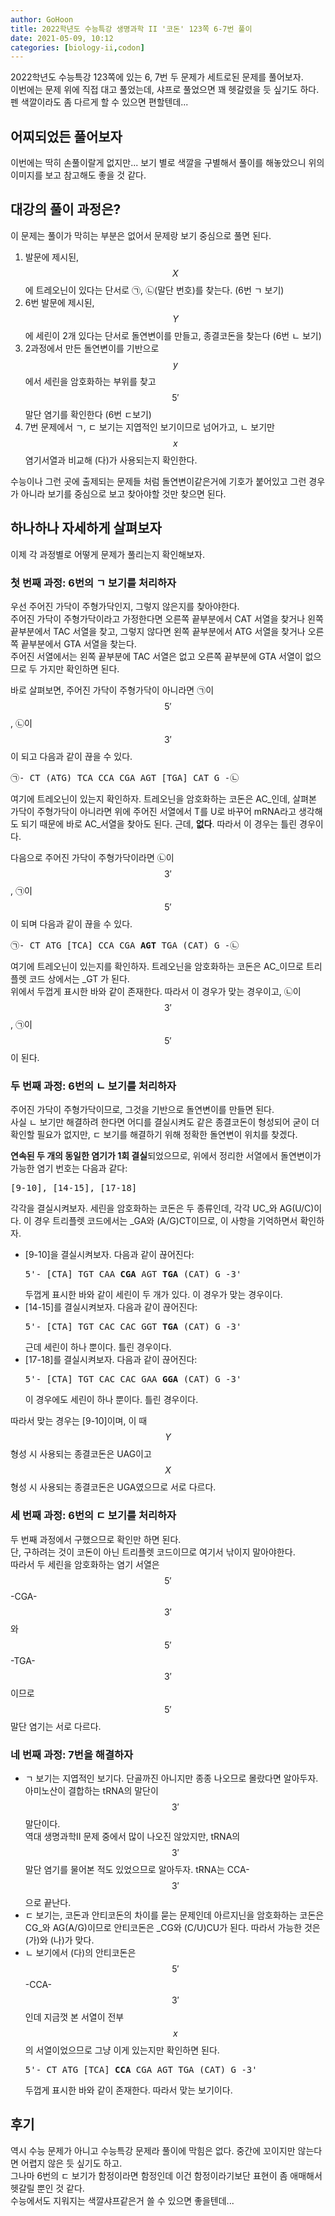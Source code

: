 ```yaml
---
author: GoHoon
title: 2022학년도 수능특강 생명과학 II '코돈' 123쪽 6-7번 풀이
date: 2021-05-09, 10:12
categories: [biology-ii,codon]
---
```

2022학년도 수능특강 123쪽에 있는 6, 7번 두 문제가 세트로된 문제를 풀어보자.   
이번에는 문제 위에 직접 대고 풀었는데, 샤프로 풀었으면 꽤 헷갈렸을 듯 싶기도 하다.   
펜 색깔이라도 좀 다르게 할 수 있으면 편할텐데...   
<!-- Excerpt -->

## 어찌되었든 풀어보자
이번에는 딱히 손풀이랄게 없지만... 보기 별로 색깔을 구별해서 풀이를 해놓았으니 위의 이미지를 보고 참고해도 좋을 것 같다.

## 대강의 풀이 과정은?
이 문제는 풀이가 막히는 부분은 없어서 문제랑 보기 중심으로 풀면 된다.
1. 발문에 제시된, $$X$$에 트레오닌이 있다는 단서로 ㉠, ㉡(말단 번호)를 찾는다. (6번 ㄱ 보기)
2. 6번 발문에 제시된, $$Y$$에 세린이 2개 있다는 단서로 돌연변이를 만들고, 종결코돈을 찾는다 (6번 ㄴ 보기)
3. 2과정에서 만든 돌연변이를 기반으로 $$y$$에서 세린을 암호화하는 부위를 찾고 $$5'$$말단 염기를 확인한다 (6번 ㄷ보기)
4. 7번 문제에서 ㄱ, ㄷ 보기는 지엽적인 보기이므로 넘어가고, ㄴ 보기만 $$x$$ 염기서열과 비교해 (다)가 사용되는지 확인한다.

수능이나 그런 곳에 출제되는 문제들 처럼 돌연변이같은거에 기호가 붙어있고 그런 경우가 아니라 보기를 중심으로 보고 찾아야할 것만 찾으면 된다.   

## 하나하나 자세하게 살펴보자
이제 각 과정별로 어떻게 문제가 풀리는지 확인해보자.   

### 첫 번째 과정: 6번의 ㄱ 보기를 처리하자
우선 주어진 가닥이 주형가닥인지, 그렇지 않은지를 찾아야한다.   
주어진 가닥이 주형가닥이라고 가정한다면 오른쪽 끝부분에서 CAT 서열을 찾거나 왼쪽 끝부분에서 TAC 서열을 찾고, 그렇지 않다면 왼쪽 끝부분에서 ATG 서열을 찾거나 오른쪽 끝부분에서 GTA 서열을 찾는다.   
주어진 서열에서는 왼쪽 끝부분에 TAC 서열은 없고 오른쪽 끝부분에 GTA 서열이 없으므로 두 가지만 확인하면 된다.

바로 살펴보면, 주어진 가닥이 주형가닥이 아니라면 ㉠이 $$5'$$, ㉡이 $$3'$$이 되고 다음과 같이 끊을 수 있다.
<pre>㉠- CT (ATG) TCA CCA CGA AGT [TGA] CAT G -㉡</pre>

여기에 트레오닌이 있는지 확인하자. 트레오닌을 암호화하는 코돈은 AC_인데, 살펴본 가닥이 주형가닥이 아니라면 위에 주어진 서열에서 T를 U로 바꾸어 mRNA라고 생각해도 되기 때문에
바로 AC_서열을 찾아도 된다. 근데, **없다**. 따라서 이 경우는 틀린 경우이다.

다음으로 주어진 가닥이 주형가닥이라면 ㉡이 $$3'$$, ㉠이 $$5'$$이 되며 다음과 같이 끊을 수 있다.
<pre>㉠- CT ATG [TCA] CCA CGA <b>AGT</b> TGA (CAT) G -㉡</pre>

여기에 트레오닌이 있는지를 확인하자. 트레오닌을 암호화하는 코돈은 AC_이므로 트리플렛 코드 상에서는 _GT 가 된다.   
위에서 두껍게 표시한 바와 같이 존재한다. 따라서 이 경우가 맞는 경우이고, ㉡이 $$3'$$, ㉠이 $$5'$$이 된다.   

### 두 번째 과정: 6번의 ㄴ 보기를 처리하자
주어진 가닥이 주형가닥이므로, 그것을 기반으로 돌연변이를 만들면 된다.   
사실 ㄴ 보기만 해결하려 한다면 어디를 결실시켜도 같은 종결코돈이 형성되어 굳이 더 확인할 필요가 없지만, ㄷ 보기를 해결하기 위해 정확한 돌연변이 위치를 찾겠다.   

**연속된 두 개의 동일한 염기가 1회 결실**되었으므로, 위에서 정리한 서열에서 돌연변이가 가능한 염기 번호는 다음과 같다:
<pre>[9-10], [14-15], [17-18]</pre>

각각을 결실시켜보자. 세린을 암호화하는 코돈은 두 종류인데, 각각 UC_와 AG(U/C)이다. 이 경우 트리플렛 코드에서는 _GA와 (A/G)CT이므로, 이 사항을 기억하면서 확인하자.
- [9-10]을 결실시켜보자. 다음과 같이 끊어진다:
  <pre>5'- [CTA] TGT CAA <b>CGA</b> AGT <b>TGA</b> (CAT) G -3'</pre>
  두껍게 표시한 바와 같이 세린이 두 개가 있다. 이 경우가 맞는 경우이다.
- [14-15]를 결실시켜보자. 다음과 같이 끊어진다:
  <pre>5'- [CTA] TGT CAC CAC GGT <b>TGA</b> (CAT) G -3'</pre>
  근데 세린이 하나 뿐이다. 틀린 경우이다.
- [17-18]를 결실시켜보자. 다음과 같이 끊어진다:
  <pre>5'- [CTA] TGT CAC CAC GAA <b>GGA</b> (CAT) G -3'</pre>
  이 경우에도 세린이 하나 뿐이다. 틀린 경우이다.

따라서 맞는 경우는 [9-10]이며, 이 때 $$Y$$ 형성 시 사용되는 종결코돈은 UAG이고 $$X$$ 형성 시 사용되는 종결코돈은 UGA였으므로 서로 다르다.   

### 세 번째 과정: 6번의 ㄷ 보기를 처리하자
두 번째 과정에서 구했으므로 확인만 하면 된다.   
단, 구하려는 것이 코돈이 아닌 트리플렛 코드이므로 여기서 낚이지 말아야한다.   
따라서 두 세린을 암호화하는 염기 서열은 $$5'$$-CGA-$$3'$$와 $$5'$$-TGA-$$3'$$이므로 $$5'$$말단 염기는 서로 다르다.   

### 네 번째 과정: 7번을 해결하자
- ㄱ 보기는 지엽적인 보기다. 단골까진 아니지만 종종 나오므로 몰랐다면 알아두자. 아미노산이 결합하는 tRNA의 말단이 $$3'$$말단이다.   
  역대 생명과학II 문제 중에서 많이 나오진 않았지만, tRNA의 $$3'$$말단 염기를 물어본 적도 있었으므로 알아두자. tRNA는 CCA-$$3'$$ 으로 끝난다.   
- ㄷ 보기는, 코돈과 안티코돈의 차이를 묻는 문제인데 아르지닌을 암호화하는 코돈은 CG_와 AG(A/G)이므로 안티코돈은 _CG와 (C/U)CU가 된다. 따라서 가능한 것은 (가)와 (나)가 맞다.
- ㄴ 보기에서 (다)의 안티코돈은 $$5'$$-CCA-$$3'$$인데 지금껏 본 서열이 전부 $$x$$의 서열이었으므로 그냥 이게 있는지만 확인하면 된다. 
  <pre>5'- CT ATG [TCA] <b>CCA</b> CGA AGT TGA (CAT) G -3'</pre>
  두껍게 표시한 바와 같이 존재한다. 따라서 맞는 보기이다.
   
## 후기
역시 수능 문제가 아니고 수능특강 문제라 풀이에 막힘은 없다. 중간에 꼬이지만 않는다면 어렵지 않은 듯 싶기도 하고.   
그나마 6번의 ㄷ 보기가 함정이라면 함정인데 이건 함정이라기보단 표현이 좀 애매해서 헷갈릴 뿐인 것 같다.   
수능에서도 지워지는 색깔샤프같은거 쓸 수 있으면 좋을텐데...
